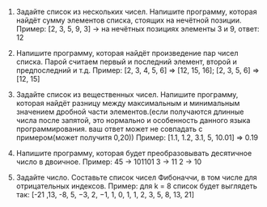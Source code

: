1. Задайте список из нескольких чисел. Напишите программу, которая найдёт сумму элементов списка, стоящих на нечётной позиции.
Пример:
[2, 3, 5, 9, 3] -> на нечётных позициях элементы 3 и 9, ответ: 12

2. Напишите программу, которая найдёт произведение пар чисел списка. Парой считаем первый и последний элемент, второй и предпоследний и т.д.
Пример:
 [2, 3, 4, 5, 6] => [12, 15, 16];
 [2, 3, 5, 6] => [12, 15]

 3. Задайте список из вещественных чисел. Напишите программу, которая найдёт разницу между максимальным и минимальным значением дробной части элементов.(если получаются длинные числа после запятой, это нормально и особенность данного языка программирования. ваш ответ может не совпадать с примером(может получитя 0,20))
Пример:
 [1.1, 1.2, 3.1, 5, 10.01] => 0.19

 4. Напишите программу, которая будет преобразовывать десятичное число в двоичное.
Пример:
 45 -> 101101
 3 -> 11
 2 -> 10

 5. Задайте число. Составьте список чисел Фибоначчи, в том числе для отрицательных индексов.
Пример:
 для k = 8 список будет выглядеть так: [-21 ,13, -8, 5, −3, 2, −1, 1, 0, 1, 1, 2, 3, 5, 8, 13, 21]
